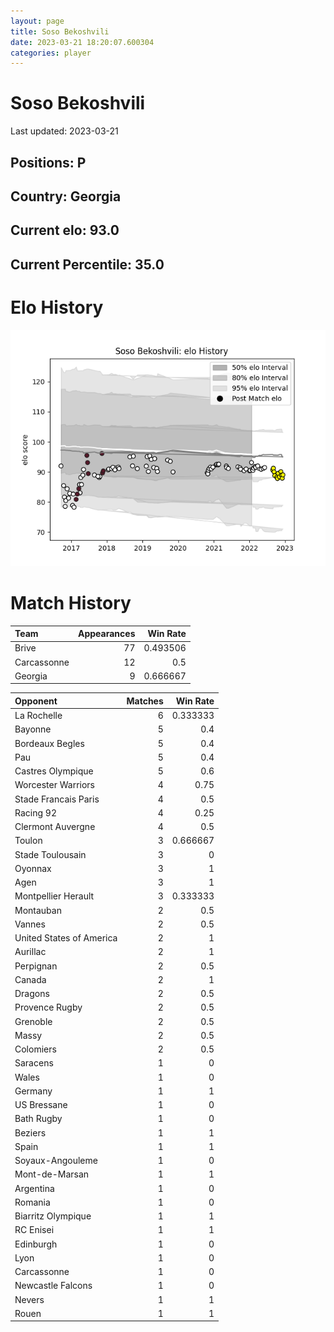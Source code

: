 ```yaml
---  
layout: page  
title: Soso Bekoshvili  
date: 2023-03-21 18:20:07.600304  
categories: player  
---
```

# Soso Bekoshvili


Last updated: 2023-03-21
## Positions: P

## Country: Georgia

## Current elo: 93.0

## Current Percentile: 35.0

# Elo History


![elo history](history_SosoBekoshvili.png)
# Match History


| Team        |   Appearances |   Win Rate |
|:------------|--------------:|-----------:|
| Brive       |            77 |   0.493506 |
| Carcassonne |            12 |   0.5      |
| Georgia     |             9 |   0.666667 |

| Opponent                 |   Matches |   Win Rate |
|:-------------------------|----------:|-----------:|
| La Rochelle              |         6 |   0.333333 |
| Bayonne                  |         5 |   0.4      |
| Bordeaux Begles          |         5 |   0.4      |
| Pau                      |         5 |   0.4      |
| Castres Olympique        |         5 |   0.6      |
| Worcester Warriors       |         4 |   0.75     |
| Stade Francais Paris     |         4 |   0.5      |
| Racing 92                |         4 |   0.25     |
| Clermont Auvergne        |         4 |   0.5      |
| Toulon                   |         3 |   0.666667 |
| Stade Toulousain         |         3 |   0        |
| Oyonnax                  |         3 |   1        |
| Agen                     |         3 |   1        |
| Montpellier Herault      |         3 |   0.333333 |
| Montauban                |         2 |   0.5      |
| Vannes                   |         2 |   0.5      |
| United States of America |         2 |   1        |
| Aurillac                 |         2 |   1        |
| Perpignan                |         2 |   0.5      |
| Canada                   |         2 |   1        |
| Dragons                  |         2 |   0.5      |
| Provence Rugby           |         2 |   0.5      |
| Grenoble                 |         2 |   0.5      |
| Massy                    |         2 |   0.5      |
| Colomiers                |         2 |   0.5      |
| Saracens                 |         1 |   0        |
| Wales                    |         1 |   0        |
| Germany                  |         1 |   1        |
| US Bressane              |         1 |   0        |
| Bath Rugby               |         1 |   0        |
| Beziers                  |         1 |   1        |
| Spain                    |         1 |   1        |
| Soyaux-Angouleme         |         1 |   0        |
| Mont-de-Marsan           |         1 |   1        |
| Argentina                |         1 |   0        |
| Romania                  |         1 |   0        |
| Biarritz Olympique       |         1 |   1        |
| RC Enisei                |         1 |   1        |
| Edinburgh                |         1 |   0        |
| Lyon                     |         1 |   0        |
| Carcassonne              |         1 |   0        |
| Newcastle Falcons        |         1 |   0        |
| Nevers                   |         1 |   1        |
| Rouen                    |         1 |   1        |
